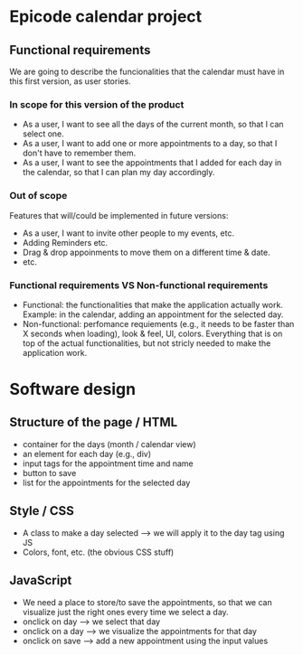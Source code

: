 
# Epicode calendar project

## Functional requirements

We are going to describe the funcionalities that the calendar must have in this first version, as user stories.

### In scope for this version of the product

- As a user, I want to see all the days of the current month, so that I can select one.
- As a user, I want to add one or more appointments to a day, so that I don't have to remember them.
- As a user, I want to see the appointments that I added for each day in the calendar, so that I can plan my day accordingly.

### Out of scope

Features that will/could be implemented in future versions:

- As a user, I want to invite other people to my events, etc.
- Adding Reminders etc.
- Drag & drop appoinments to move them on a different time & date.
- etc.

### Functional requirements VS Non-functional requirements

* Functional: the functionalities that make the application actually work. Example: in the calendar, adding an appointment for the selected day.
* Non-functional: perfomance requiements (e.g., it needs to be faster than X seconds when loading), look & feel, UI, colors. Everything that is on top of the actual functionalities, but not stricly needed to make the application work.

# Software design

## Structure of the page / HTML

- container for the days (month / calendar view)
- an element for each day (e.g., div)
- input tags for the appointment time and name
- button to save
- list for the appointments for the selected day

## Style / CSS

- A class to make a day selected --> we will apply it to the day
    tag using JS
- Colors, font, etc. (the obvious CSS stuff)

## JavaScript

- We need a place to store/to save the appointments, so that we can visualize just the right ones every time we select a day.
- onclick on day --> we select that day
- onclick on a day --> we visualize the appointments for that day
- onclick on save --> add a new appointment using the input values

